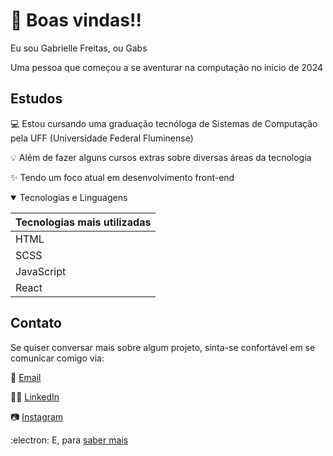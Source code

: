 # :high_brightness: Boas vindas!!
<p>Eu sou Gabrielle Freitas, ou Gabs</p>
<p>Uma pessoa que começou a se aventurar na computação no início de 2024</p>


## Estudos
<p>💻 Estou cursando uma graduação tecnóloga de Sistemas de Computação pela UFF (Universidade Federal Fluminense)</p>
<p>💡 Além de fazer alguns cursos extras sobre diversas áreas da tecnologia</p>
<p>✨ Tendo um foco atual em desenvolvimento front-end</p>

<details open>
<summary>Tecnologias e Linguagens</summary>
  
  | Tecnologias mais utilizadas|
  |----------------------------|
  | HTML |
  | SCSS |
  | JavaScript |
  | React |
</details>

## Contato
<p>Se quiser conversar mais sobre algum projeto, sinta-se confortável em se comunicar comigo via: </p>
<p>📧 <a href="mailto:gabriel.le-freitas@hotmail.com">Email</a></p>
<p>📓📎 <a href="https://www.linkedin.com/in/gabrielle-freitas-tsc/">LinkedIn</a></p>
<p>📷 <a href="https://www.instagram.com/gabypurpledragon/">Instagram</a></p>
<p>:electron: E, para <a href="https://linktr.ee/gabrielle.freitas">saber mais</a></p>

